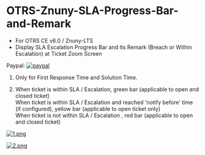 # OTRS-Znuny-SLA-Progress-Bar-and-Remark
- For OTRS CE v6.0 / Znuny-LTS
- Display SLA Escalation Progress Bar and Its Remark (Breach or Within Escalation) at Ticket Zoom Screen 

Paypal: [![paypal](https://www.paypalobjects.com/en_US/i/btn/btn_donateCC_LG.gif)](https://paypal.me/MohdAzfar?locale.x=en_US)     
  
1. Only for First Response Time and Solution Time.  

2. 	When ticket is within SLA / Escalation, green bar (applicable to open and closed ticket)  
	When ticket is within SLA / Escalation and reached 'notify before' time (if configured), yellow bar (applicable to open ticket only)  
	When ticket is not within SLA / Escalation , red bar (applicable to open and closed ticket)  
  
[![1.png](https://i.postimg.cc/8PXvx6VD/1.png)](https://postimg.cc/Lnfh1hX0)  
  
[![2.png](https://i.postimg.cc/zfKRL2HX/2.png)](https://postimg.cc/SXQK3rGw)  
